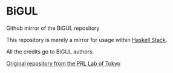 # BiGUL
Github mirror of the BiGUL repository

This repository is merely a mirror for usage within [Haskell Stack](https://docs.haskellstack.org/en/stable/README/).

All the credits go to BiGUL authors.

[Original repository from the PRL Lab of Tokyo](https://bitbucket.org/prl_tokyo/bigul/)
